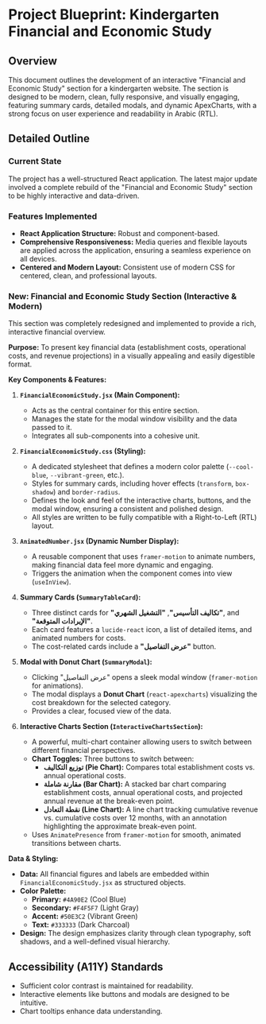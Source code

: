 # Project Blueprint: Kindergarten Financial and Economic Study

## Overview
This document outlines the development of an interactive "Financial and Economic Study" section for a kindergarten website. The section is designed to be modern, clean, fully responsive, and visually engaging, featuring summary cards, detailed modals, and dynamic ApexCharts, with a strong focus on user experience and readability in Arabic (RTL).

## Detailed Outline

### Current State
The project has a well-structured React application. The latest major update involved a complete rebuild of the "Financial and Economic Study" section to be highly interactive and data-driven.

### Features Implemented

-   **React Application Structure:** Robust and component-based.
-   **Comprehensive Responsiveness:** Media queries and flexible layouts are applied across the application, ensuring a seamless experience on all devices.
-   **Centered and Modern Layout:** Consistent use of modern CSS for centered, clean, and professional layouts.

### New: Financial and Economic Study Section (Interactive & Modern)

This section was completely redesigned and implemented to provide a rich, interactive financial overview.

**Purpose:** To present key financial data (establishment costs, operational costs, and revenue projections) in a visually appealing and easily digestible format.

**Key Components & Features:**

1.  **`FinancialEconomicStudy.jsx` (Main Component):**
    *   Acts as the central container for this entire section.
    *   Manages the state for the modal window visibility and the data passed to it.
    *   Integrates all sub-components into a cohesive unit.

2.  **`FinancialEconomicStudy.css` (Styling):**
    *   A dedicated stylesheet that defines a modern color palette (`--cool-blue`, `--vibrant-green`, etc.).
    *   Styles for summary cards, including hover effects (`transform`, `box-shadow`) and `border-radius`.
    *   Defines the look and feel of the interactive charts, buttons, and the modal window, ensuring a consistent and polished design.
    *   All styles are written to be fully compatible with a Right-to-Left (RTL) layout.

3.  **`AnimatedNumber.jsx` (Dynamic Number Display):**
    *   A reusable component that uses `framer-motion` to animate numbers, making financial data feel more dynamic and engaging.
    *   Triggers the animation when the component comes into view (`useInView`).

4.  **Summary Cards (`SummaryTableCard`):**
    *   Three distinct cards for **"تكاليف التأسيس"**, **"التشغيل الشهري"**, and **"الإيرادات المتوقعة"**.
    *   Each card features a `lucide-react` icon, a list of detailed items, and animated numbers for costs.
    *   The cost-related cards include a **"عرض التفاصيل"** button.

5.  **Modal with Donut Chart (`SummaryModal`):**
    *   Clicking "عرض التفاصيل" opens a sleek modal window (`framer-motion` for animations).
    *   The modal displays a **Donut Chart** (`react-apexcharts`) visualizing the cost breakdown for the selected category.
    *   Provides a clear, focused view of the data.

6.  **Interactive Charts Section (`InteractiveChartsSection`):**
    *   A powerful, multi-chart container allowing users to switch between different financial perspectives.
    *   **Chart Toggles:** Three buttons to switch between:
        *   **توزيع التكاليف (Pie Chart):** Compares total establishment costs vs. annual operational costs.
        *   **مقارنة شاملة (Bar Chart):** A stacked bar chart comparing establishment costs, annual operational costs, and projected annual revenue at the break-even point.
        *   **نقطة التعادل (Line Chart):** A line chart tracking cumulative revenue vs. cumulative costs over 12 months, with an annotation highlighting the approximate break-even point.
    *   Uses `AnimatePresence` from `framer-motion` for smooth, animated transitions between charts.

**Data & Styling:**

-   **Data:** All financial figures and labels are embedded within `FinancialEconomicStudy.jsx` as structured objects.
-   **Color Palette:**
    *   **Primary:** `#4A90E2` (Cool Blue)
    *   **Secondary:** `#F4F5F7` (Light Gray)
    *   **Accent:** `#50E3C2` (Vibrant Green)
    *   **Text:** `#333333` (Dark Charcoal)
-   **Design:** The design emphasizes clarity through clean typography, soft shadows, and a well-defined visual hierarchy.

## Accessibility (A11Y) Standards

*   Sufficient color contrast is maintained for readability.
*   Interactive elements like buttons and modals are designed to be intuitive.
*   Chart tooltips enhance data understanding.

